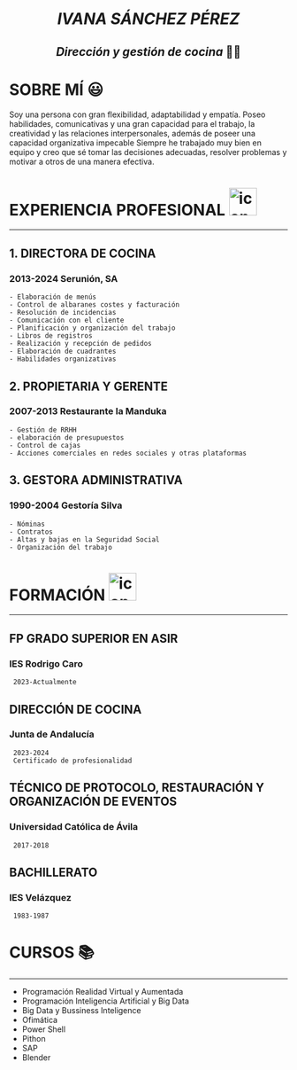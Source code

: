 
# <p align="center"> *IVANA SÁNCHEZ PÉREZ*
## <p align="center"> *Dirección y gestión de cocina* 👩‍🍳

# SOBRE MÍ 😃

   Soy una persona con gran flexibilidad, adaptabilidad y empatía. Poseo habilidades, comunicativas y una gran capacidad para el trabajo, la creatividad y las relaciones interpersonales, además de poseer una capacidad organizativa impecable
   Siempre he trabajado muy bien en equipo y creo que sé tomar las decisiones adecuadas, resolver problemas y motivar a otros de una manera efectiva.


# EXPERIENCIA PROFESIONAL <img src="https://github.com/user-attachments/assets/fc14088e-e486-4ebe-be57-5bf8b395fc9e" alt="icon" width="50" height="50" />

____________________________________________________________________________

## 1.  DIRECTORA DE COCINA
 ### 2013-2024   Serunión, SA
 
    - Elaboración de menús
    - Control de albaranes costes y facturación
    - Resolución de incidencias
    - Comunicación con el cliente
    - Planificación y organización del trabajo
    - Libros de registros
    - Realización y recepción de pedidos
    - Elaboración de cuadrantes
    - Habilidades organizativas
  
## 2.  PROPIETARIA Y GERENTE 
### 2007-2013   Restaurante la Manduka

    - Gestión de RRHH
    - elaboración de presupuestos
    - Control de cajas
    - Acciones comerciales en redes sociales y otras plataformas
  
## 3.  GESTORA ADMINISTRATIVA
 ### 1990-2004   Gestoría Silva
 
    - Nóminas
    - Contratos
    - Altas y bajas en la Seguridad Social
    - Organización del trabajo

# FORMACIÓN <img src="https://github.com/user-attachments/assets/304c0aa2-cbe1-4a30-a0ab-c7e7cd0686da" alt="icon" width="50" height="50" />
____________________________________________________________________________

## FP GRADO SUPERIOR EN ASIR
 ### IES Rodrigo Caro
     2023-Actualmente
## DIRECCIÓN DE COCINA
 ### Junta de Andalucía
     2023-2024 
     Certificado de profesionalidad
## TÉCNICO DE PROTOCOLO, RESTAURACIÓN Y ORGANIZACIÓN DE EVENTOS
 ### Universidad Católica de Ávila
     2017-2018
## BACHILLERATO
 ### IES Velázquez
     1983-1987

# CURSOS 📚
____________________________________________________________________________

- Programación Realidad Virtual y Aumentada
- Programación Inteligencia Artificial y Big Data
- Big Data y Bussiness Inteligence
- Ofimática
- Power Shell
- Pithon
- SAP
- Blender





